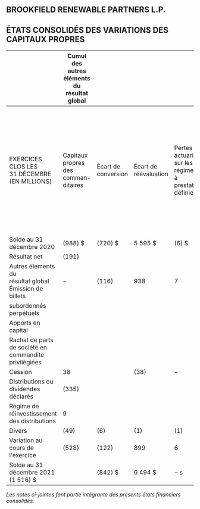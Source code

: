 ## BROOKFIELD RENEWABLE PARTNERS L.P.

## ÉTATS CONSOLIDÉS DES VARIATIONS DES CAPITAUX PROPRES

|                                                              | Cumul des autres éléments du résultat global   |                        |                          |                                                                           |                                              |                                                         |                                                             |                                                                                         | Participations ne donnant pas le contrôle |                                      |                                    |                                                                                                                           |                                                                                                                  |                                                                                                                                                                                                     |                                  |  |
|--------------------------------------------------------------|------------------------------------------------|------------------------|--------------------------|---------------------------------------------------------------------------|----------------------------------------------|---------------------------------------------------------|-------------------------------------------------------------|-----------------------------------------------------------------------------------------|-------------------------------------------|--------------------------------------|------------------------------------|---------------------------------------------------------------------------------------------------------------------------|------------------------------------------------------------------------------------------------------------------|-----------------------------------------------------------------------------------------------------------------------------------------------------------------------------------------------------|----------------------------------|--|
| EXERCICES CLOS LES<br>31 DÉCEMBRE<br>(EN MILLIONS)           | Capitaux<br>propres des<br>comman-<br>ditaires | Écart de<br>conversion | Écart de<br>réévaluation | Pertes<br>actuarielles<br>sur les<br>régimes<br>à prestations<br>définies | Couver-<br>tures de<br>flux de<br>trésorerie | Placements<br>dans des titres<br>de capitaux<br>propres | Total des<br>capitaux<br>propres des<br>comman-<br>ditaires | Capitaux<br>propres des<br>comman-<br>ditaires<br>détenant des<br>parts<br>privilégiées | Actions<br>privilégiées                   | Billets<br>subordonnés<br>perpétuels | Actions<br>échangeables<br>de BEPC | Participations<br>ne donnant pas<br>le contrôle ayant<br>droit au résultat<br>net dans les<br>filiales en<br>exploitation | Participation<br>de<br>commandité<br>dans une filiale<br>société de<br>portefeuille<br>détenue par<br>Brookfield | Participations ne<br>donnant pas le<br>contrôle ayant droit<br>au résultat net dans<br>une filiale société<br>de portefeuille -<br>parts rachetables/<br>échangeables<br>détenues par<br>Brookfield | Total des<br>capitaux<br>propres |  |
| Solde au 31 décembre 2020                                    | (988) \$                                       | $(720)$ \$             | 5 595 \$                 | (6) \$                                                                    | (39) \$                                      | 3 \$                                                    | 3 845 \$                                                    | 1 028 \$                                                                                | 609 \$                                    | - \$                                 | 2 408 \$                           | 11 100 \$                                                                                                                 | 56 \$                                                                                                            | 2 721 \$                                                                                                                                                                                            | 21 767 \$                        |  |
| Résultat net                                                 | (191)                                          |                        |                          |                                                                           |                                              | -                                                       | (191)                                                       | 55                                                                                      | 26                                        | 12                                   | (119)                              | 209                                                                                                                       | 77                                                                                                               | (135)                                                                                                                                                                                               | (66)                             |  |
| Autres éléments du<br>résultat global<br>Émission de billets | $-$                                            | (116)                  | 938                      | 7                                                                         | (11)                                         |                                                         | 819                                                         |                                                                                         |                                           | -                                    | 513                                | 839                                                                                                                       | 12                                                                                                               | 579                                                                                                                                                                                                 | 2 766                            |  |
| subordonnés perpétuels                                       |                                                |                        |                          |                                                                           |                                              |                                                         |                                                             |                                                                                         |                                           | 592                                  |                                    |                                                                                                                           |                                                                                                                  |                                                                                                                                                                                                     | 592                              |  |
| Apports en capital                                           |                                                |                        |                          |                                                                           |                                              |                                                         |                                                             |                                                                                         |                                           |                                      |                                    | 1 121                                                                                                                     |                                                                                                                  |                                                                                                                                                                                                     | 1 121                            |  |
| Rachat de parts de société en<br>commandite privilégiées     |                                                |                        |                          |                                                                           |                                              |                                                         |                                                             | (147)                                                                                   |                                           |                                      |                                    |                                                                                                                           |                                                                                                                  |                                                                                                                                                                                                     | (147)                            |  |
| Cession                                                      | 38                                             |                        | (38)                     | $-$                                                                       |                                              |                                                         |                                                             |                                                                                         |                                           |                                      | $-$                                | (395)                                                                                                                     |                                                                                                                  |                                                                                                                                                                                                     | (395)                            |  |
| Distributions ou dividendes<br>déclarés                      | (335)                                          |                        |                          |                                                                           |                                              |                                                         | (335)                                                       | (55)                                                                                    | (26)                                      | (12)                                 | (209)                              | (810)                                                                                                                     | (85)                                                                                                             | (237)                                                                                                                                                                                               | (1769)                           |  |
| Régime de réinvestissement<br>des distributions              | 9                                              |                        |                          |                                                                           |                                              |                                                         | 9                                                           |                                                                                         |                                           |                                      |                                    |                                                                                                                           |                                                                                                                  |                                                                                                                                                                                                     | 9                                |  |
| Divers                                                       | (49)                                           | (6)                    | (1)                      | (1)                                                                       |                                              |                                                         | (55)                                                        |                                                                                         |                                           |                                      | (31)                               | 239                                                                                                                       | (1)                                                                                                              | (34)                                                                                                                                                                                                | 118                              |  |
| Variation au cours de<br>l'exercice                          | (528)                                          | (122)                  | 899                      | 6                                                                         | (9)                                          |                                                         | 247                                                         | (147)                                                                                   |                                           | 592                                  | 154                                | 1 203                                                                                                                     |                                                                                                                  | 173                                                                                                                                                                                                 | 2 229                            |  |
| Solde au 31 décembre 2021 (1 516) \$                         |                                                | (842) \$               | 6 494 \$                 | $-$ s                                                                     | (48) \$                                      | 4 \$                                                    | 4 092 \$                                                    | 881 \$                                                                                  | 613 \$                                    | 592 \$                               | 2 562 \$                           | 12 303 \$                                                                                                                 | 59 \$                                                                                                            | 2 894 \$                                                                                                                                                                                            | 23 996 \$                        |  |

*Les notes ci-jointes font partie intégrante des présents états financiers consolidés.*